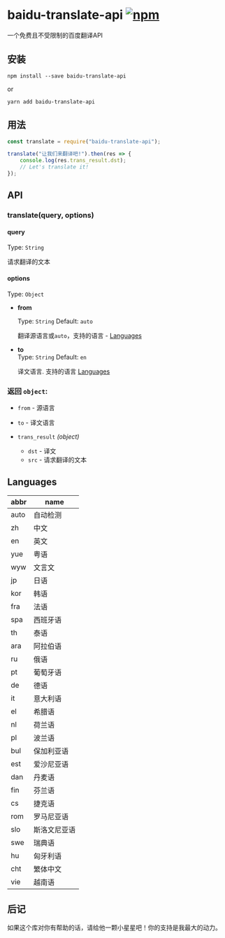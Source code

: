 # baidu-translate-api [![npm](https://img.shields.io/npm/v/baidu-translate-api.svg)](https://www.npmjs.com/package/baidu-translate-api)

一个免费且不受限制的百度翻译API


## 安装

``` npm install --save baidu-translate-api ```

or

``` yarn add baidu-translate-api ```

## 用法

``` js
const translate = require("baidu-translate-api");

translate("让我们来翻译吧!").then(res => {
    console.log(res.trans_result.dst);
    // Let's translate it!
});

```

## API

### translate(query, options)

#### query 

Type: `String`

请求翻译的文本

#### options

Type: `Object`

- **from** 

    Type: `String` Default: `auto`
    
    翻译源语言或`auto`，支持的语言 - [Languages ](#languages)
    
- **to**   
    Type: `String`  Default: `en`

    译文语言. 支持的语言 [Languages ](#languages)
    
### 返回 `object`:
- `from` - 源语言
- `to` - 译文语言
- `trans_result` *(object)*

    - `dst` - 译文
    - `src` - 请求翻译的文本
## Languages

abbr | name
---|---
auto | 自动检测
zh | 中文
en | 英文
yue	| 粤语
wyw	| 文言文
jp	| 日语
kor	| 韩语
fra	| 法语
spa	| 西班牙语
th	| 泰语
ara	| 阿拉伯语
ru	| 俄语
pt	| 葡萄牙语
de	| 德语
it	| 意大利语
el	| 希腊语
nl	| 荷兰语
pl	| 波兰语
bul	| 保加利亚语
est	| 爱沙尼亚语
dan	| 丹麦语
fin	| 芬兰语
cs	| 捷克语
rom	| 罗马尼亚语
slo	| 斯洛文尼亚语
swe	| 瑞典语
hu	| 匈牙利语
cht	| 繁体中文
vie	| 越南语

## 后记

如果这个库对你有帮助的话，请给他一颗小星星吧！你的支持是我最大的动力。